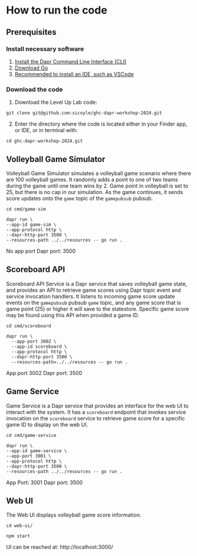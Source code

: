 # How to run the code

## Prerequisites

### Install necessary software
1. [Install the Dapr Command Line Interface (CLI)](https://docs.dapr.io/getting-started/install-dapr-cli/)
2. [Download Go](https://go.dev/doc/install)
3. [Recommended to install an IDE, such as VSCode](https://code.visualstudio.com/download)

### Download the code
1. Download the Level Up Lab code:
```
git clone git@github.com:sicoyle/ghc-dapr-workshop-2024.git
```
2. Enter the directory where the code is located either in your Finder app, or IDE, or in terminal with:
```
cd ghc-dapr-workshop-2024.git
```


## Volleyball Game Simulator

Volleyball Game Simulator simulates a volleyball game scenario where there are 100 volleyball games.
It randomly adds a point to one of two teams during the game until one team wins by 2.
Game point in volleyball is set to 25, but there is no cap in our simulation.
As the game continues, it sends score updates onto the `game` topic of the `gamepubsub` pubsub.

```
cd cmd/game-sim

dapr run \
--app-id game-sim \
--app-protocol http \
--dapr-http-port 3500 \
--resources-path ../../resources -- go run .
```

No app port
Dapr port: 3500


## Scoreboard API

Scoreboard API Service is a Dapr service that saves volleyball game state,
and provides an API to retrieve game scores using Dapr topic event and service invocation handlers.
It listens to incoming game score update events on the `gamepubsub` pubsub `game` topic,
and any game score that is game point (25) or higher it will save to the statestore.
Specific game score may be found using this API when provided a game ID.

```
cd cmd/scoreboard

dapr run \
  --app-port 3002 \
  --app-id scoreboard \
  --app-protocol http \
  --dapr-http-port 3500 \
  --resources-path=../../resources -- go run .
```

App port 3002
Dapr port: 3500


## Game Service

Game Service is a Dapr service that provides an interface for the web UI to interact with the system.
It has a `scoreboard` endpoint that invokes service invocation on the `scoreboard` service to retrieve game score for a specific game ID to display on the web UI.

```
cd cmd/game-service

dapr run \
--app-id game-service \
--app-port 3001 \
--app-protocol http \
--dapr-http-port 3500 \
--resources-path ../../resources -- go run .
```

App Port: 3001
Dapr port: 3500

## Web UI

The Web UI displays volleyball game score information.

```
cd web-ui/

npm start
```

UI can be reached at: http://localhost:3000/
